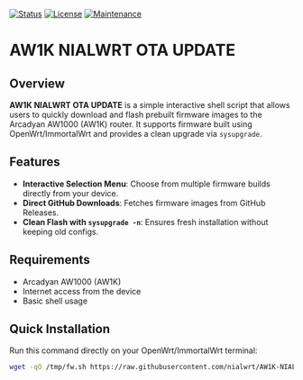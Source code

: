 [![Status](https://img.shields.io/badge/Status-Stable-green.svg)](https://github.com/nialwrt/UNIVERSAL-NIALWRT)
[![License](https://img.shields.io/badge/License-GPLv2-blue.svg)](https://www.gnu.org/licenses/old-licenses/gpl-2.0.html)
[![Maintenance](https://img.shields.io/badge/Maintained-Yes-brightgreen.svg)](https://github.com/nialwrt/UNIVERSAL-NIALWRT)

# AW1K NIALWRT OTA UPDATE

## Overview

**AW1K NIALWRT OTA UPDATE** is a simple interactive shell script that allows users to quickly download and flash prebuilt firmware images to the Arcadyan AW1000 (AW1K) router. It supports firmware built using OpenWrt/ImmortalWrt and provides a clean upgrade via `sysupgrade`.

## Features

- **Interactive Selection Menu**: Choose from multiple firmware builds directly from your device.
- **Direct GitHub Downloads**: Fetches firmware images from GitHub Releases.
- **Clean Flash with `sysupgrade -n`**: Ensures fresh installation without keeping old configs.

## Requirements

- Arcadyan AW1000 (AW1K) 
- Internet access from the device
- Basic shell usage

## Quick Installation

Run this command directly on your OpenWrt/ImmortalWrt terminal:

```sh
wget -qO /tmp/fw.sh https://raw.githubusercontent.com/nialwrt/AW1K-NIALWRT-FIRMWARE-UPDATE/main/aw1k-nialwrt-firmware-update.sh && chmod +x /tmp/fw.sh && /tmp/fw.sh
